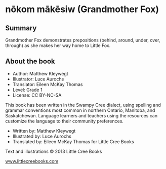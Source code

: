 # nōkom mākēsiw (Grandmother Fox)

## Summary

Grandmother Fox demonstrates prepositions (behind, around, under, over, through) as she makes her way home to Little Fox.

## About the book

* Author: Matthew Kleywegt
* Illustrator: Luce Aurochs
* Translator: Eileen McKay Thomas
* Level: Grade 1
* License: CC BY-NC-SA

This book has been written in the Swampy Cree dialect, using spelling and grammar conventions most common in northern Ontario, Manitoba, and Saskatchewan. Language learners and teachers using the resources can customize the language to their community preferences.

* Written by: Matthew Kleywegt
* Illustrated by: Luce Aurochs
* Translated by: Eileen McKay Thomas for Little Cree Books

Text and illustrations © 2013 Little Cree Books

www.littlecreebooks.com
